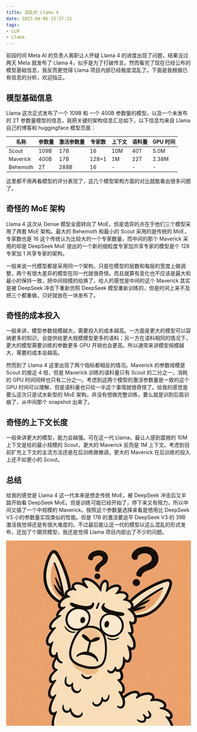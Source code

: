 ```yaml
---
title: 混乱的 Llama 4
date: 2025-04-06 15:57:23
tags: 
- LLM
- Llama
---
```


前段时间 Meta AI 的负责人离职让人怀疑 Llama 4 的进度出现了问题，结果没过两天 Meta 就发布了 Llama 4，似乎是为了打破传言。然而看完了现在已经公布的模型基础信息，我反而更觉得 Llama 项目内部已经极度混乱了。下面是我根据已有信息的分析，欢迎指正。

## 模型基础信息

Llama 这次正式发布了一个 109B 和 一个 400B 参数量的模型，以及一个未发布的 2T 参数量模型的信息，我把关键的架构信息汇总如下，以下信息均来自 Llama 自己的博客和 huggingface 模型页面：

| 名称       | 参数量  | 激活参数量 | 专家数   | 上下文 | 语料量 | GPU 时间 |
| -------- | ---- | ----- | ----- | --- | --- | ----- |
| Scout    | 109B | 17B   | 16    | 10M | 40T | 5.0M  |
| Maverick | 400B | 17B   | 128+1 | 1M  | 22T | 2.38M |
| Behemoth | 2T   | 288B  | 16    | -   | -   | -     |
这里都不用再看模型的评分表现了，这几个模型架构方面的对比就能看出很多问题了。

## 奇怪的 MoE 架构

Llama 4 这次从 Dense 模型全面转向了 MoE，但是诡异的点在于他们三个模型采用了两套 MoE 架构。最大的 Behemoth 和最小的 Scout 采用的是传统的 MoE，专家数也是 16 这个传统认为比较大的一个专家数量，而中间的那个 Maverick 采用的却是 DeepSeek MoE 提出的一个新的细粒度专家加共享专家的模型是个 128 专家加 1 共享专家的架构。

一般来说一代模型都是采用同一个架构，只是在模型的层数和每层的宽度上做调整，两个有很大差异的模型在同一代就很奇怪。而且就算有变化也不应该是最大和最小的保持一致，把中间规模的给换了，给人的感觉是中间的这个 Maverick 其实是被 DeepSeek 冲击下重新仿照 DeepSeek 模型重新训练的，但是时间上来不及把三个都重做，只好就放在一块发布了。

## 奇怪的成本投入

一般来讲，模型参数规模越大，需要投入的成本越高。一方面是更大的模型可以容纳更多的知识，会提供给更大规模模型更多的语料；另一方在语料相同的情况下，更大的模型需要训练的参数更多 GPU 开销也会更高。所以通常来讲模型规模越大，需要的成本会越高。

然而到了 Llama 4 这里出现了两个指标都相反的情况。Maverick 的参数规模是 Scout 的接近 4 倍，但是 Maverick 训练的语料量只有 Scout 的二分之一，消耗的 GPU 时间同样也只有二分之一。考虑到这两个模型的激活参数量是一致的这个 GPU 时间可以理解，但是语料量也只给一半这个事情就很奇怪了。给我的感觉是要么这次只是试水新型的 MoE 架构，并没有想做完整训练，要么就是训到后面训崩了，从中间那个 snapshot 出来了。

## 奇怪的上下文长度

一般来讲更大的模型，能力会越强。可在这一代 Llama，最让人感到震撼的 10M 上下文是给的最小规模的 Scout，更大的 Maverick 反而是 1M 上下文。考虑到目前扩充上下文的主流方法还是在后训练做微调，更大的 Maverick 在后训练的投入上还不如更小的 Scout。

## 总结

给我的感觉是 Llama 4 这一代本来是想走传统 MoE，被 DeepSeek 冲击后又半路开始看 DeepSeek MoE。但是训练可能已经开始了，停下来又有阻力，所以中间又插了一个中规模的 Maverick。按照这个参数量选择来看是想用比 DeepSeek V3 小的参数量实现类似的性能。但是 17B 的激活要追平 DeepSeek V3 的 39B 激活我觉得还是有很大难度的。不过最后能让这一代的模型以这么混乱的形式发布，还加了个期货模型，我还是觉得 Llama 项目内部出了不少的问题。

![](../images/llama4.png)